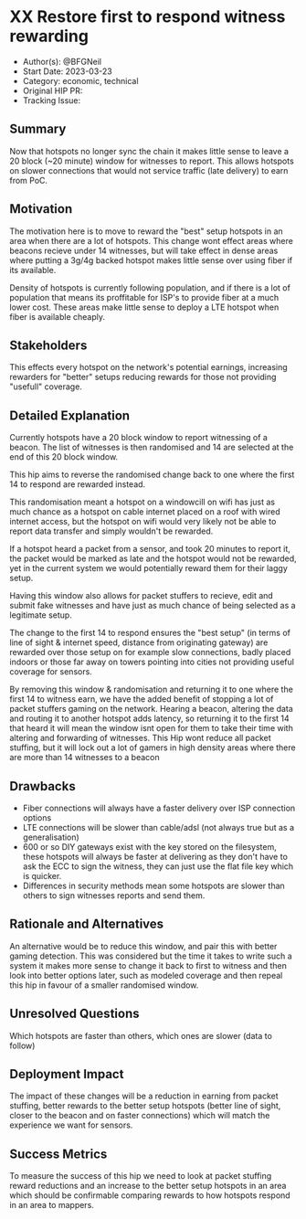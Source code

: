 # XX Restore first to respond witness rewarding

- Author(s): @BFGNeil
- Start Date: 2023-03-23 <!-- fill me in with today's date, YYYY-MM-DD -->
- Category: economic, technical
- Original HIP PR: <!-- leave this empty; maintainer will fill in ID of this pull request -->
- Tracking Issue: <!-- leave this empty; maintainer will create a discussion issue -->

## Summary

Now that hotspots no longer sync the chain it makes little sense to leave a 20 block (~20 minute)
window for witnesses to report. This allows hotspots on slower connections that would not service
traffic (late delivery) to earn from PoC.

## Motivation

The motivation here is to move to reward the "best" setup hotspots in an area when there are a lot
of hotspots. This change wont effect areas where beacons recieve under 14 witnesses, but will take
effect in dense areas where putting a 3g/4g backed hotspot makes little sense over using fiber if
its available.

Density of hotspots is currently following population, and if there is a lot of population that
means its proffitable for ISP's to provide fiber at a much lower cost. These areas make little sense
to deploy a LTE hotspot when fiber is available cheaply.

## Stakeholders

This effects every hotspot on the network's potential earnings, increasing rewarders for "better"
setups reducing rewards for those not providing "usefull" coverage.

## Detailed Explanation

Currently hotspots have a 20 block window to report witnessing of a beacon. The list of witnesses is
then randomised and 14 are selected at the end of this 20 block window.

This hip aims to reverse the randomised change back to one where the first 14 to respond are
rewarded instead.

This randomisation meant a hotspot on a windowcill on wifi has just as much chance as a hotspot on
cable internet placed on a roof with wired internet access, but the hotspot on wifi would very
likely not be able to report data transfer and simply wouldn't be rewarded.

If a hotspot heard a packet from a sensor, and took 20 minutes to report it, the packet would be
marked as late and the hotspot would not be rewarded, yet in the current system we would potentially
reward them for their laggy setup.

Having this window also allows for packet stuffers to recieve, edit and submit fake witnesses and
have just as much chance of being selected as a legitimate setup.

The change to the first 14 to respond ensures the "best setup" (in terms of line of sight & internet
speed, distance from originating gateway) are rewarded over those setup on for example slow
connections, badly placed indoors or those far away on towers pointing into cities not providing
useful coverage for sensors.

By removing this window & randomisation and returning it to one where the first 14 to witness earn,
we have the added benefit of stopping a lot of packet stuffers gaming on the network. Hearing a
beacon, altering the data and routing it to another hotspot adds latency, so returning it to the
first 14 that heard it will mean the window isnt open for them to take their time with altering and
forwarding of witnesses. This Hip wont reduce all packet stuffing, but it will lock out a lot of
gamers in high density areas where there are more than 14 witnesses to a beacon

## Drawbacks

- Fiber connections will always have a faster delivery over ISP connection options
- LTE connections will be slower than cable/adsl (not always true but as a generalisation)
- 600 or so DIY gateways exist with the key stored on the filesystem, these hotspots will always be
  faster at delivering as they don't have to ask the ECC to sign the witness, they can just use the
  flat file key which is quicker.
- Differences in security methods mean some hotspots are slower than others to sign witnesses
  reports and send them.

## Rationale and Alternatives

An alternative would be to reduce this window, and pair this with better gaming detection. This was
considered but the time it takes to write such a system it makes more sense to change it back to
first to witness and then look into better options later, such as modeled coverage and then repeal
this hip in favour of a smaller randomised window.

## Unresolved Questions

Which hotspots are faster than others, which ones are slower (data to follow)

## Deployment Impact

The impact of these changes will be a reduction in earning from packet stuffing, better rewards to
the better setup hotspots (better line of sight, closer to the beacon and on faster connections)
which will match the experience we want for sensors.

## Success Metrics

To measure the success of this hip we need to look at packet stuffing reward reductions and an
increase to the better setup hotspots in an area which should be confirmable comparing rewards to
how hotspots respond in an area to mappers.
